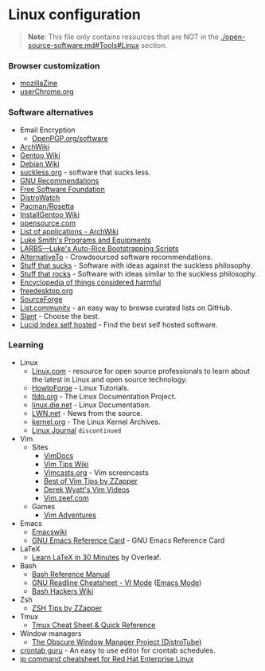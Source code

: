 # Linux configuration

> **Note**: This file only contains resources that are NOT in the [./open-source-software.md#Tools#Linux](./open-source-software.md#tools) section.

### Browser customization

- [mozillaZine](http://kb.mozillazine.org/Knowledge_Base)
- [userChrome.org](https://www.userchrome.org/)

### Software alternatives

- Email Encryption
  - [OpenPGP.org/software](https://www.openpgp.org/software/)
- [ArchWiki](https://wiki.archlinux.org/index.php/List_of_applications)
- [Gentoo Wiki](https://wiki.gentoo.org/wiki/Main_Page)
- [Debian Wiki](https://wiki.debian.org/)
- [suckless.org](https://suckless.org/) - software that sucks less.
- [GNU Recommendations](https://www.gnu.org/software/free-software-for-education.html)
- [Free Software Foundation](https://www.fsf.org/)
- [DistroWatch](https://distrowatch.com)
- [Pacman/Rosetta](https://wiki.archlinux.org/index.php/Pacman/Rosetta)
- [InstallGentoo Wiki](https://wiki.installgentoo.com/wiki/Main_Page)
- [opensource.com](https://opensource.com/alternatives)
- [List of applications - ArchWiki](https://wiki.archlinux.org/index.php/List_of_applications)
- [Luke Smith's Programs and Equipments](https://lukesmith.xyz/programs.html)
- [LARBS—Luke's Auto-Rice Bootstrapping Scripts](https://larbs.xyz/)
- [AlternativeTo](https://alternativeto.net/) - Crowdsourced software recommendations.
- [Stuff that sucks](https://suckless.org/sucks/) - Software with ideas against the suckless philosophy.
- [Stuff that rocks](https://suckless.org/rocks/) - Software with ideas similar to the suckless philosophy.
- [Encyclopedia of things considered harmful](http://harmful.cat-v.org/)
- [freedesktop.org](https://www.freedesktop.org/wiki/)
- [SourceForge](https://sourceforge.net/)
- [List.community](https://list.community/) - an easy way to browse curated lists on GitHub.
- [Slant](https://www.slant.co/) - Choose the best.
- [Lucid Index self hosted](https://selfhostedsource.tech) - Find the best self hosted software.

### Learning

- Linux
  - [Linux.com](https://www.linux.com/) - resource for open source professionals to learn about the latest in Linux and open source technology.
  - [HowtoForge](https://www.howtoforge.com/) - Linux Tutorials.
  - [tldp.org](https://www.tldp.org/) - The Linux Documentation Project.
  - [linux.die.net](https://linux.die.net/) - Linux Documentation.
  - [LWN.net](https://lwn.net/) - News from the source.
  - [kernel.org](https://www.kernel.org/) - The Linux Kernel Archives.
  - [Linux Journal](https://www.linuxjournal.com/) `discontinued`
- Vim
  - Sites
    - [VimDocs](http://vimdoc.sourceforge.net/)
    - [Vim Tips Wiki](https://vim.fandom.com/wiki/Vim_Tips_Wiki)
    - [Vimcasts.org](http://vimcasts.org/categories/) - Vim screencasts
    - [Best of Vim Tips by ZZapper](http://zzapper.co.uk/vimtips.html)
    - [Derek Wyatt's Vim Videos](http://derekwyatt.org/vim/tutorials/)
    - [Vim.zeef.com](https://vim.zeef.com/patrick.schanen)
  - Games
    - [Vim Adventures](https://vim-adventures.com/)
- Emacs
  - [Emacswiki](https://www.emacswiki.org/emacs/SiteMap)
  - [GNU Emacs Reference Card](https://www.gnu.org/software/emacs/refcards/pdf/refcard.pdf) - GNU Emacs Reference Card
- LaTeX
  - [Learn LaTeX in 30 Minutes](https://www.overleaf.com/learn/latex/Learn_LaTeX_in_30_minutes) by Overleaf.
- Bash
  - [Bash Reference Manual](https://tiswww.case.edu/php/chet/bash/bashref.html)
  - [GNU Readline Cheatsheet - VI Mode](http://readline.kablamo.org/vi.html) ([Emacs Mode](http://readline.kablamo.org/emacs.html))
  - [Bash Hackers Wiki](https://wiki.bash-hackers.org/)
- Zsh
  - [ZSH Tips by ZZapper](http://www.zzapper.co.uk/zshtips.html)
- Tmux
  - [Tmux Cheat Sheet & Quick Reference](http://tmuxcheatsheet.com/)
- Window managers
  - [The Obscure Window Manager Project (DistroTube)](https://www.youtube.com/playlist?list=PL5--8gKSku17lbSBHPduj4qG97qxJe0UM)
- [crontab guru](https://crontab.guru/) - An easy to use editor for crontab schedules.
- [ip command cheatsheet for Red Hat Enterprise Linux](https://access.redhat.com/sites/default/files/attachments/rh_ip_command_cheatsheet_1214_jcs_print.pdf)
